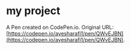 # my project

A Pen created on CodePen.io. Original URL: [https://codepen.io/ayesharafi1/pen/QWvEJBN](https://codepen.io/ayesharafi1/pen/QWvEJBN).


